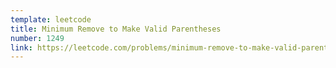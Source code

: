 ```yaml
---
template: leetcode
title: Minimum Remove to Make Valid Parentheses
number: 1249
link: https://leetcode.com/problems/minimum-remove-to-make-valid-parentheses
---
```

